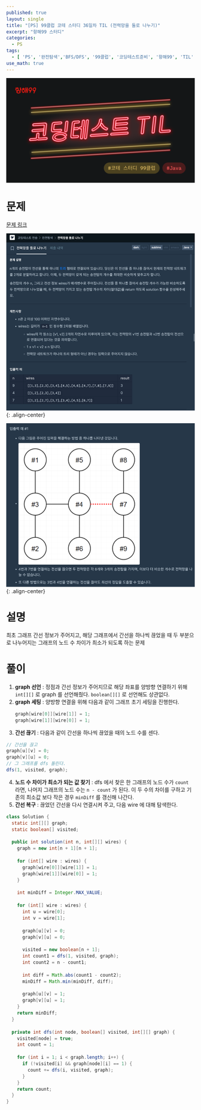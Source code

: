 ```yaml
---
published: true
layout: single
title: "[PS] 99클럽 코테 스터디 36일차 TIL (전력망을 둘로 나누기)"
excerpt: "항해99 스터디"
categories:
  - PS
tags:
  - [ 'PS', '완전탐색','BFS/DFS', '99클럽', '코딩테스트준비', '항해99', 'TIL' ]
use_math: true
---
```



![img_3.png](https://github.com/zhtmr/static-files-for-posting/blob/main/static-files-for-posting/20240722/99club_TIL_thumbnail/%EA%B8%B0%EB%B3%B8%ED%98%951_java.png?raw=true)

# 문제

[문제 링크](https://school.programmers.co.kr/learn/courses/30/lessons/86971)

![img_3.png](https://github.com/zhtmr/static-files-for-posting/blob/main/static-files-for-posting/20240826/ex.png?raw=true){: .align-center}

![img_3.png](https://github.com/zhtmr/static-files-for-posting/blob/main/static-files-for-posting/20240826/ex2.png?raw=true){: .align-center}

# 설명
최초 그래프 간선 정보가 주어지고, 해당 그래프에서 간선을 하나씩 끊었을 때 두 부분으로 나누어지는 그래프의 노드 수 차이가 최소가 되도록 하는 문제

# 풀이

1. **graph 선언** : 정점과 간선 정보가 주어지므로 해당 좌표를 양방향 연결하기 위해 `int[][]` 로 graph 를 선언해줬다. `boolean[][]` 로 선언해도 상관없다.
2. **graph 세팅** : 양방향 연결을 위해 다음과 같이 그래프 초기 세팅을 진행한다.
   ```java
   graph[wire[0]][wire[1]] = 1;
   graph[wire[1]][wire[0]] = 1;
   ```
3. **간선 끊기** : 다음과 같이 간선을 하나씩 끊었을 때의 노드 수를 센다. 
```java
// 간선을 끊고
graph[u][v] = 0;
graph[v][u] = 0;
// 그 그래프를 dfs 돌린다.
dfs(1, visited, graph);
```
4. **노드 수 차이가 최소가 되는 값 찾기** : dfs 에서 찾은 한 그래프의 노드 수가 `count` 라면, 나머지 그래프의 노드 수는 `n - count` 가 된다.
이 두 수의 차이를 구하고 기존의 최소값 보다 작은 경우 `minDiff` 를 갱신해 나간다.
5. **간선 복구** : 끊었던 간선을 다시 연결시켜 주고, 다음 wire 에 대해 탐색한다.
 
```java
class Solution {
  static int[][] graph;
  static boolean[] visited;

  public int solution(int n, int[][] wires) {
    graph = new int[n + 1][n + 1];

    for (int[] wire : wires) {
      graph[wire[0]][wire[1]] = 1;
      graph[wire[1]][wire[0]] = 1;
    }

    int minDiff = Integer.MAX_VALUE;

    for (int[] wire : wires) {
      int u = wire[0];
      int v = wire[1];

      graph[u][v] = 0;
      graph[v][u] = 0;

      visited = new boolean[n + 1];
      int count1 = dfs(1, visited, graph);
      int count2 = n - count1;

      int diff = Math.abs(count1 - count2);
      minDiff = Math.min(minDiff, diff);

      graph[u][v] = 1;
      graph[v][u] = 1;
    }
    return minDiff;
  }

  private int dfs(int node, boolean[] visited, int[][] graph) {
    visited[node] = true;
    int count = 1;

    for (int i = 1; i < graph.length; i++) {
      if (!visited[i] && graph[node][i] == 1) {
        count += dfs(i, visited, graph);
      }
    }
    return count;
  }
}
```

